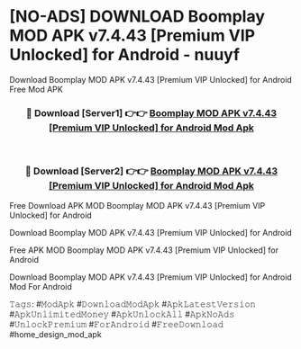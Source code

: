 # [NO-ADS] DOWNLOAD Boomplay MOD APK v7.4.43 [Premium VIP Unlocked] for Android - nuuyf
Download Boomplay MOD APK v7.4.43 [Premium VIP Unlocked] for Android Free Mod APK

<div align="center">
<h3>🔴 Download [Server1] 👉👉 <a href="https://apk-comot.site?title=Boomplay_MOD_APK_v7.4.43_[Premium_VIP_Unlocked]_for_Android">Boomplay MOD APK v7.4.43 [Premium VIP Unlocked] for Android Mod Apk</a></h3><br>

<h3>🔴 Download [Server2] 👉👉 <a href="https://apk-comot.site?title=Boomplay_MOD_APK_v7.4.43_[Premium_VIP_Unlocked]_for_Android">Boomplay MOD APK v7.4.43 [Premium VIP Unlocked] for Android Mod Apk</a></h3>
</div>


Free Download APK MOD Boomplay MOD APK v7.4.43 [Premium VIP Unlocked] for Android

Download Boomplay MOD APK v7.4.43 [Premium VIP Unlocked] for Android 

Free APK MOD Boomplay MOD APK v7.4.43 [Premium VIP Unlocked] for Android 

Download Boomplay MOD APK v7.4.43 [Premium VIP Unlocked] for Android Mod For Android

𝚃𝚊𝚐𝚜: #𝙼𝚘𝚍𝙰𝚙𝚔 #𝙳𝚘𝚠𝚗𝚕𝚘𝚊𝚍𝙼𝚘𝚍𝙰𝚙𝚔 #𝙰𝚙𝚔𝙻𝚊𝚝𝚎𝚜𝚝𝚅𝚎𝚛𝚜𝚒𝚘𝚗 #𝙰𝚙𝚔𝚄𝚗𝚕𝚒𝚖𝚒𝚝𝚎𝚍𝙼𝚘𝚗𝚎𝚢 #𝙰𝚙𝚔𝚄𝚗𝚕𝚘𝚌𝚔𝙰𝚕𝚕 #𝙰𝚙𝚔𝙽𝚘𝙰𝚍𝚜 #𝚄𝚗𝚕𝚘𝚌𝚔𝙿𝚛𝚎𝚖𝚒𝚞𝚖 #𝙵𝚘𝚛𝙰𝚗𝚍𝚛𝚘𝚒𝚍 #𝙵𝚛𝚎𝚎𝙳𝚘𝚠𝚗𝚕𝚘𝚊𝚍 #home_design_mod_apk